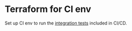Terraform for CI env
===========
Set up CI env to run the [integration tests](../test/integ/main_test.go) included in CI/CD.
